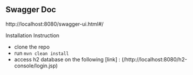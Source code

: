 ## Swagger Doc

http://localhost:8080/swagger-ui.html#/


Installation Instruction

- clone the repo
- run `mvn clean install`
- access h2 database on the following [link] : (/http://localhost:8080/h2-console/login.jsp)



